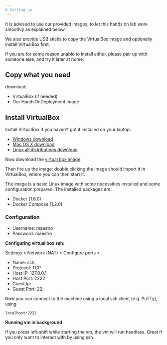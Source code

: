 ```yaml
---
# Setting up
---
```


It is advised to use our provided images, to let this
hands on lab work smoothly as explained below.

We also provide USB sticks to copy the VirtualBox image and optionally install
VirtualBox first.

If you are for some reason unable to install either,
please pair up with someone else, and try it later at home.

## Copy what you need 

download:

* VirtualBox (if needed)
* Our HandsOnDeployment image

## Install VirtualBox

Install VirtualBox if you haven't got it installed on your laptop.

* [Windows download](/materials/VirtualBox-4.3.18-96516-Win.exe)
* [Mac OS X download](/materials/VirtualBox-4.3.18-96516-OSX.dmg)
* [Linux all distributions download](/materials/VirtualBox-4.3.18-96516-Linux_amd64.run)

Now download the [virtual box image](/materials/qwan-docker-lab_default_1415141114072_69666.ova)

Then fire up the image: double clicking the image should import it in
VirtualBox, where you can then start it.

The image is a basic Linux image with some necessities installed and
some configuration prepared. The installed packages are:

* Docker (1.6.0)
* Docker Compose (1.2.0)



### Configuration

- Username: maestro
- Password: maestro


**Configuring virtual box ssh:**
 
Settings > Network (NAT) > Configure ports >


- Name: ssh
- Protocol: TCP
- Host IP: 127.0.0.1
- Host Port: 2222
- Guest Ip: 
- Guest Port: 22


Now you can connect to the machine using a local ssh client (e.g. PuTTy), using
 
    localhost:2222


**Running vm in background**

If you press left-shift while starting the vm, the vm will run headless. Great if you only want to interact with by using ssh.